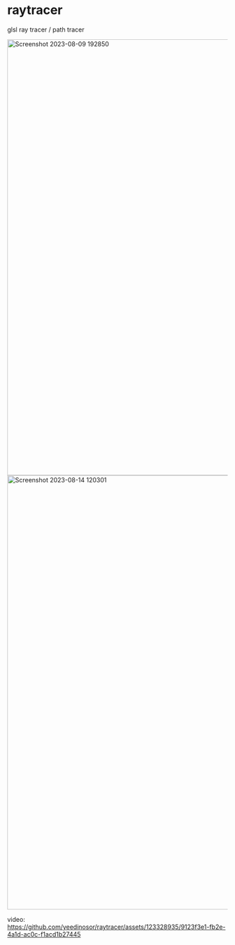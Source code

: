 # raytracer

glsl ray tracer / path tracer



<img width="995" alt="Screenshot 2023-08-09 192850" src="https://github.com/yeedinosor/raytracer/assets/123328935/e362c363-079c-4a34-8800-235b377d1838">
<img width="991" alt="Screenshot 2023-08-14 120301" src="https://github.com/yeedinosor/raytracer/assets/123328935/5b2381c5-9cba-4258-952b-b3cd2ee392b8">

video:
https://github.com/yeedinosor/raytracer/assets/123328935/9123f3e1-fb2e-4a1d-ac0c-f1acd1b27445

